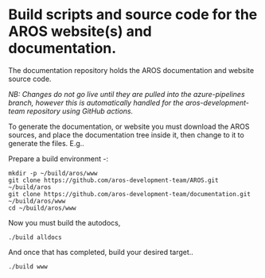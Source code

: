 # Build scripts and source code for the AROS website(s) and documentation.

The documentation repository holds the AROS documentation and website source code.


_NB: Changes do not go live until they are pulled into the azure-pipelines branch, however
this is automatically handled for the aros-development-team repository using GitHub actions._


To generate the documentation, or website you must download the AROS sources, and place the
documentation tree inside it, then change to it to generate the files. E.g..

Prepare a build environment -:

    mkdir -p ~/build/aros/www
	git clone https://github.com/aros-development-team/AROS.git ~/build/aros
	git clone https://github.com/aros-development-team/documentation.git ~/build/aros/www
	cd ~/build/aros/www

Now you must build the autodocs,

	./build alldocs

And once that has completed, build your desired target..

    ./build www


